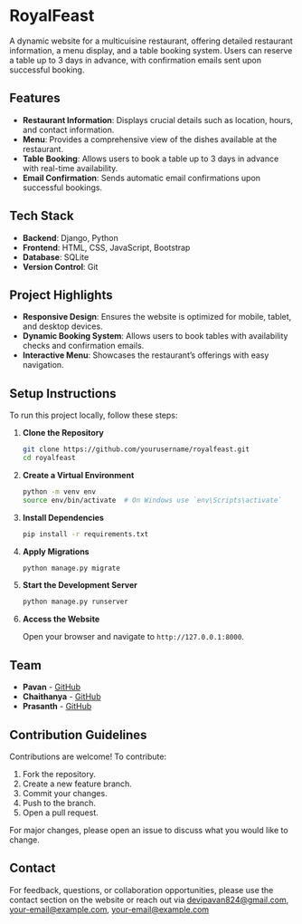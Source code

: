 # RoyalFeast

A dynamic website for a multicuisine restaurant, offering detailed restaurant information, a menu display, and a table booking system. Users can reserve a table up to 3 days in advance, with confirmation emails sent upon successful booking.

## Features

- **Restaurant Information**: Displays crucial details such as location, hours, and contact information.
- **Menu**: Provides a comprehensive view of the dishes available at the restaurant.
- **Table Booking**: Allows users to book a table up to 3 days in advance with real-time availability.
- **Email Confirmation**: Sends automatic email confirmations upon successful bookings.

## Tech Stack

- **Backend**: Django, Python
- **Frontend**: HTML, CSS, JavaScript, Bootstrap
- **Database**: SQLite
- **Version Control**: Git

## Project Highlights

- **Responsive Design**: Ensures the website is optimized for mobile, tablet, and desktop devices.
- **Dynamic Booking System**: Allows users to book tables with availability checks and confirmation emails.
- **Interactive Menu**: Showcases the restaurant’s offerings with easy navigation.

## Setup Instructions

To run this project locally, follow these steps:

1. **Clone the Repository**

    ```sh
    git clone https://github.com/yourusername/royalfeast.git
    cd royalfeast
    ```

2. **Create a Virtual Environment**

    ```sh
    python -m venv env
    source env/bin/activate  # On Windows use `env\Scripts\activate`
    ```

3. **Install Dependencies**

    ```sh
    pip install -r requirements.txt
    ```

4. **Apply Migrations**

    ```sh
    python manage.py migrate
    ```

5. **Start the Development Server**

    ```sh
    python manage.py runserver
    ```

6. **Access the Website**

    Open your browser and navigate to `http://127.0.0.1:8000`.

## Team

- **Pavan** - [GitHub](https://github.com/Pav125)
- **Chaithanya** - [GitHub](https://github.com/chaitanya1270)
- **Prasanth** - [GitHub](https://github.com/N-PrasanthKumar)

## Contribution Guidelines

Contributions are welcome! To contribute:

1. Fork the repository.
2. Create a new feature branch.
3. Commit your changes.
4. Push to the branch.
5. Open a pull request.

For major changes, please open an issue to discuss what you would like to change.

## Contact

For feedback, questions, or collaboration opportunities, please use the contact section on the website or reach out via [devipavan824@gmail.com](mailto:devipavan824@gmail.com), [your-email@example.com](mailto:your-email@example.com), [your-email@example.com](mailto:your-email@example.com)
